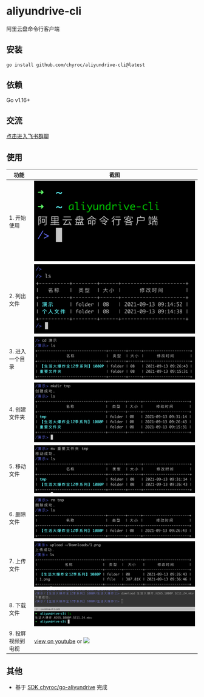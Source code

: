 # aliyundrive-cli

阿里云盘命令行客户端

## 安装

```shell
go install github.com/chyroc/aliyundrive-cli@latest
```

## 依赖

Go v1.16+

## 交流

[点击进入飞书群聊](https://applink.feishu.cn/client/chat/chatter/add_by_link?link_token=994r0363-759c-47f8-a392-f1be6349c547)

## 使用

| 功能        | 截图                                |
|-----------|-----------------------------------|
| 1. 开始使用   | ![](./screenshots/1.start.png)    |
| 2. 列出文件   | ![](./screenshots/2.ls.png)       |
| 3. 进入一个目录 | ![](./screenshots/3.cd.png)       |
| 4. 创建文件夹  | ![](./screenshots/4.mkdir.png)    |
| 5. 移动文件   | ![](./screenshots/5.mv.png)       |
| 6. 删除文件   | ![](./screenshots/6.rm.png)       |
| 7. 上传文件   | ![](./screenshots/7.upload.png)   |
| 8. 下载文件   | ![](./screenshots/8.download.png) |
| 9. 投屏视频到电视   | [view on youtube](https://www.youtube.com/watch?v=N74dQ2e9tMo) or ![](./screenshots/9.tv.gif) |

## 其他

- 基于 [SDK chyroc/go-aliyundrive](https://github.com/chyroc/go-aliyundrive) 完成
